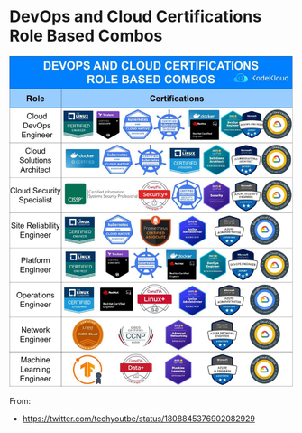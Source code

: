 # DevOps and Cloud Certifications Role Based Combos

<p aling="center">
  <img src="./files/GRpPReIXgAEEX8C.jpg" alt="DevOps and Cloud Certifications" />
</p>

From:
- https://twitter.com/techyoutbe/status/1808845376902082929